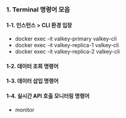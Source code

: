 ### 1. Terminal 명령어 모음

#### 1-1. 인스턴스 > CLI 환경 입장 
* docker exec -it valkey-primary valkey-cli    
* docker exec -it valkey-replica-1 valkey-cli    
* docker exec -it valkey-replica-2 valkey-cli

#### 1-2. 데이터 조회 명령어 

#### 1-3. 데이터 삽입 명령어 

#### 1-4. 실시간 API 호출 모니터링 명령어 
* monitor
